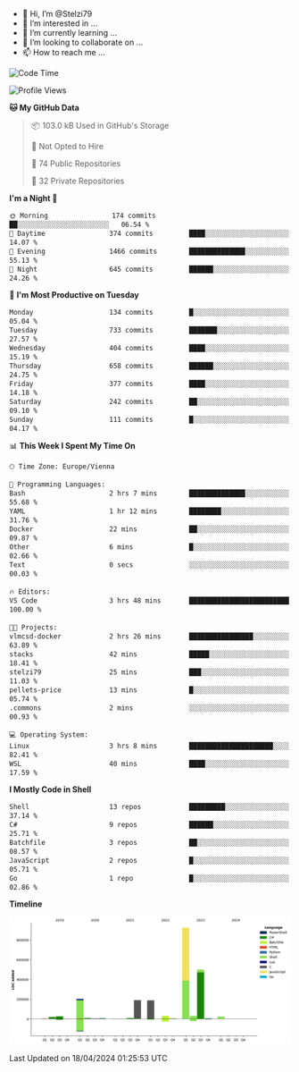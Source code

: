 - 👋 Hi, I’m @Stelzi79
- 👀 I’m interested in ...
- 🌱 I’m currently learning ...
- 💞️ I’m looking to collaborate on ...
- 📫 How to reach me ...

<!--START_SECTION:waka-->
![Code Time](http://img.shields.io/badge/Code%20Time-991%20hrs%2016%20mins-blue)

![Profile Views](http://img.shields.io/badge/Profile%20Views-0-blue)

**🐱 My GitHub Data** 

> 📦 103.0 kB Used in GitHub's Storage 
 > 
> 🚫 Not Opted to Hire
 > 
> 📜 74 Public Repositories 
 > 
> 🔑 32 Private Repositories 
 > 
**I'm a Night 🦉** 

```text
🌞 Morning                174 commits         ██░░░░░░░░░░░░░░░░░░░░░░░   06.54 % 
🌆 Daytime                374 commits         ████░░░░░░░░░░░░░░░░░░░░░   14.07 % 
🌃 Evening                1466 commits        ██████████████░░░░░░░░░░░   55.13 % 
🌙 Night                  645 commits         ██████░░░░░░░░░░░░░░░░░░░   24.26 % 
```
📅 **I'm Most Productive on Tuesday** 

```text
Monday                   134 commits         █░░░░░░░░░░░░░░░░░░░░░░░░   05.04 % 
Tuesday                  733 commits         ███████░░░░░░░░░░░░░░░░░░   27.57 % 
Wednesday                404 commits         ████░░░░░░░░░░░░░░░░░░░░░   15.19 % 
Thursday                 658 commits         ██████░░░░░░░░░░░░░░░░░░░   24.75 % 
Friday                   377 commits         ████░░░░░░░░░░░░░░░░░░░░░   14.18 % 
Saturday                 242 commits         ██░░░░░░░░░░░░░░░░░░░░░░░   09.10 % 
Sunday                   111 commits         █░░░░░░░░░░░░░░░░░░░░░░░░   04.17 % 
```


📊 **This Week I Spent My Time On** 

```text
🕑︎ Time Zone: Europe/Vienna

💬 Programming Languages: 
Bash                     2 hrs 7 mins        ██████████████░░░░░░░░░░░   55.68 % 
YAML                     1 hr 12 mins        ████████░░░░░░░░░░░░░░░░░   31.76 % 
Docker                   22 mins             ██░░░░░░░░░░░░░░░░░░░░░░░   09.87 % 
Other                    6 mins              █░░░░░░░░░░░░░░░░░░░░░░░░   02.66 % 
Text                     0 secs              ░░░░░░░░░░░░░░░░░░░░░░░░░   00.03 % 

🔥 Editors: 
VS Code                  3 hrs 48 mins       █████████████████████████   100.00 % 

🐱‍💻 Projects: 
vlmcsd-docker            2 hrs 26 mins       ████████████████░░░░░░░░░   63.89 % 
stacks                   42 mins             █████░░░░░░░░░░░░░░░░░░░░   18.41 % 
stelzi79                 25 mins             ███░░░░░░░░░░░░░░░░░░░░░░   11.03 % 
pellets-price            13 mins             █░░░░░░░░░░░░░░░░░░░░░░░░   05.74 % 
.commons                 2 mins              ░░░░░░░░░░░░░░░░░░░░░░░░░   00.93 % 

💻 Operating System: 
Linux                    3 hrs 8 mins        █████████████████████░░░░   82.41 % 
WSL                      40 mins             ████░░░░░░░░░░░░░░░░░░░░░   17.59 % 
```

**I Mostly Code in Shell** 

```text
Shell                    13 repos            █████████░░░░░░░░░░░░░░░░   37.14 % 
C#                       9 repos             ██████░░░░░░░░░░░░░░░░░░░   25.71 % 
Batchfile                3 repos             ██░░░░░░░░░░░░░░░░░░░░░░░   08.57 % 
JavaScript               2 repos             █░░░░░░░░░░░░░░░░░░░░░░░░   05.71 % 
Go                       1 repo              █░░░░░░░░░░░░░░░░░░░░░░░░   02.86 % 
```



**Timeline**

![Lines of Code chart](https://raw.githubusercontent.com/Stelzi79/Stelzi79/main/assets/bar_graph.png)


 Last Updated on 18/04/2024 01:25:53 UTC
<!--END_SECTION:waka-->

<!---
Stelzi79/Stelzi79 is a ✨ special ✨ repository because its `README.md` (this file) appears on your GitHub profile.
You can click the Preview link to take a look at your changes.
--->
